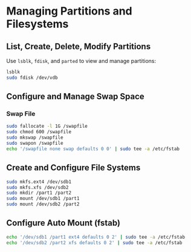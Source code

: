 # Managing Partitions and Filesystems

## List, Create, Delete, Modify Partitions
Use `lsblk`, `fdisk`, and `parted` to view and manage partitions:
```bash
lsblk
sudo fdisk /dev/vdb
```

## Configure and Manage Swap Space
### Swap File
```bash
sudo fallocate -l 1G /swapfile
sudo chmod 600 /swapfile
sudo mkswap /swapfile
sudo swapon /swapfile
echo '/swapfile none swap defaults 0 0' | sudo tee -a /etc/fstab
```

## Create and Configure File Systems
```bash
sudo mkfs.ext4 /dev/sdb1
sudo mkfs.xfs /dev/sdb2
sudo mkdir /part1 /part2
sudo mount /dev/sdb1 /part1
sudo mount /dev/sdb2 /part2
```

## Configure Auto Mount (fstab)
```bash
echo '/dev/sdb1 /part1 ext4 defaults 0 2' | sudo tee -a /etc/fstab
echo '/dev/sdb2 /part2 xfs defaults 0 2' | sudo tee -a /etc/fstab
```
